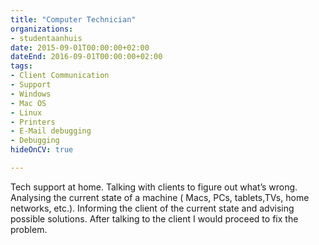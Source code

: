 ```yaml
---
title: "Computer Technician"
organizations:
- studentaanhuis
date: 2015-09-01T00:00:00+02:00
dateEnd: 2016-09-01T00:00:00+02:00
tags:
- Client Communication
- Support
- Windows
- Mac OS
- Linux
- Printers
- E-Mail debugging
- Debugging
hideOnCV: true

---
```


Tech support at home. Talking with clients to figure out what’s wrong. Analysing the current state of a machine ( Macs, PCs, tablets,TVs, home networks, etc.). Informing the client of the current state and advising possible solutions. After talking to the client I would proceed to fix the problem.
